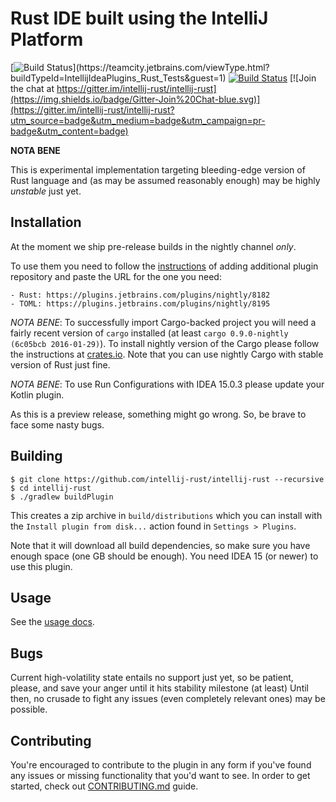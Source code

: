 # Rust IDE built using the IntelliJ Platform

[![Build Status](https://teamcity.jetbrains.com/app/rest/builds/buildType:(id:IntellijIdeaPlugins_Rust_Tests)/statusIcon.svg)](https://teamcity.jetbrains.com/viewType.html?buildTypeId=IntellijIdeaPlugins_Rust_Tests&guest=1) [![Build Status](https://img.shields.io/travis/intellij-rust/intellij-rust/master.svg)](https://travis-ci.org/intellij-rust/intellij-rust) [![Join the chat at https://gitter.im/intellij-rust/intellij-rust](https://img.shields.io/badge/Gitter-Join%20Chat-blue.svg)](https://gitter.im/intellij-rust/intellij-rust?utm_source=badge&utm_medium=badge&utm_campaign=pr-badge&utm_content=badge)

**NOTA BENE**

This is experimental implementation targeting bleeding-edge version of Rust language and (as may be assumed reasonably enough) 
may be highly *unstable* just yet.

## Installation

At the moment we ship pre-release builds in the nightly channel _only_.

To use them you need to follow the [instructions](https://www.jetbrains.com/idea/help/managing-enterprise-plugin-repositories.html) of adding 
additional plugin repository and paste the URL for the one you need:
     
    - Rust: https://plugins.jetbrains.com/plugins/nightly/8182
    - TOML: https://plugins.jetbrains.com/plugins/nightly/8195 

*NOTA BENE*: To successfully import Cargo-backed project you will need a fairly recent version of `cargo` installed 
(at least `cargo 0.9.0-nightly (6c05bcb 2016-01-29)`). To install nightly version of the Cargo please follow the 
instructions at [crates.io](https://crates.io/install). Note that you can use nightly Cargo with stable version of Rust just fine. 

*NOTA BENE*: To use Run Configurations with IDEA 15.0.3 please update your Kotlin plugin.

As this is a preview release, something might go wrong. So, be brave to face some nasty bugs.

## Building

```
$ git clone https://github.com/intellij-rust/intellij-rust --recursive
$ cd intellij-rust
$ ./gradlew buildPlugin
```

This creates a zip archive in `build/distributions` which you can install with the `Install plugin from disk...` action found in `Settings > Plugins`.

Note that it will download all build dependencies, so make sure you have enough space (one GB should be enough). 
You need IDEA 15 (or newer) to use this plugin. 

## Usage

See the [usage docs](doc/Usage.md).

## Bugs

Current high-volatility state entails no support just yet, so be patient, please, and save your anger until it hits stability milestone (at least)
 Until then, no crusade to fight any issues (even completely relevant ones) may be possible.

## Contributing

You're encouraged to contribute to the plugin in any form if you've found any issues or missing
functionality that you'd want to see. In order to get started, check out
[CONTRIBUTING.md](CONTRIBUTING.md) guide.
